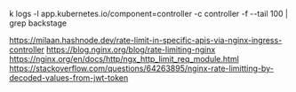 k logs -l app.kubernetes.io/component=controller -c controller -f --tail 100 | grep backstage 

https://milaan.hashnode.dev/rate-limit-in-specific-apis-via-nginx-ingress-controller
https://blog.nginx.org/blog/rate-limiting-nginx
https://nginx.org/en/docs/http/ngx_http_limit_req_module.html
https://stackoverflow.com/questions/64263895/nginx-rate-limitting-by-decoded-values-from-jwt-token
